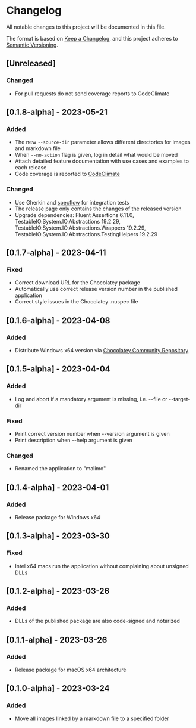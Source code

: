 # Changelog

All notable changes to this project will be documented in this file.

The format is based on [Keep a Changelog](https://keepachangelog.com/en/1.0.0/),
and this project adheres to [Semantic Versioning](https://semver.org/spec/v2.0.0.html).

## [Unreleased]

### Changed

- For pull requests do not send coverage reports to CodeClimate

## [0.1.8-alpha] - 2023-05-21

### Added

- The new `--source-dir` parameter allows different directories for images and markdown file
- When `--no-action` flag is given, log in detail what would be moved
- Attach detailed feature documentation with use cases and examples to each release
- Code coverage is reported to [CodeClimate](https://codeclimate.com/github/wonderbird/malimo/)

### Changed

- Use Gherkin and [specflow](https://specflow.org/) for integration tests
- The release page only contains the changes of the released version
- Upgrade dependencies: Fluent Assertions 6.11.0, TestableIO.System.IO.Abstractions 19.2.29, TestableIO.System.IO.Abstractions.Wrappers 19.2.29, TestableIO.System.IO.Abstractions.TestingHelpers 19.2.29

## [0.1.7-alpha] - 2023-04-11

### Fixed

- Correct download URL for the Chocolatey package
- Automatically use correct release version number in the published application
- Correct style issues in the Chocolatey .nuspec file

## [0.1.6-alpha] - 2023-04-08

### Added

- Distribute Windows x64 version via [Chocolatey Community Repository](https://community.chocolatey.org/packages)

## [0.1.5-alpha] - 2023-04-04

### Added

- Log and abort if a mandatory argument is missing, i.e. --file or --target-dir

### Fixed

- Print correct version number when --version argument is given
- Print description when --help argument is given

### Changed

- Renamed the application to "malimo"

## [0.1.4-alpha] - 2023-04-01

### Added

- Release package for Windows x64

## [0.1.3-alpha] - 2023-03-30

### Fixed

- Intel x64 macs run the application without complaining about unsigned DLLs 

## [0.1.2-alpha] - 2023-03-26

### Added

- DLLs of the published package are also code-signed and notarized

## [0.1.1-alpha] - 2023-03-26

### Added

- Release package for macOS x64 architecture

## [0.1.0-alpha] - 2023-03-24

### Added

- Move all images linked by a markdown file to a specified folder
